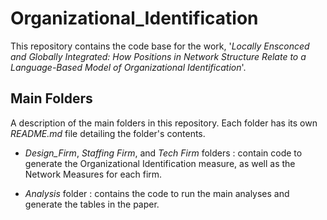 # Organizational_Identification

This repository contains the code base for the work, '*Locally Ensconced and Globally Integrated: How Positions in Network Structure Relate to a Language-Based Model of Organizational Identification*'. 

**Main Folders**
----
A description of the main folders in this repository. Each folder has its own *README.md* file detailing the folder's contents.

* *Design_Firm*, *Staffing Firm*, and *Tech Firm* folders : contain code to generate the Organizational Identification measure, as well as the Network Measures for each firm.

* *Analysis* folder : contains the code to run the main analyses and generate the tables in the paper.

